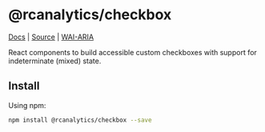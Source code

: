 # @rcanalytics/checkbox

[Docs]() | [Source](https://github.com/Real-Capital/component-library/tree/master/packages/checkbox) | [WAI-ARIA](https://www.w3.org/TR/wai-aria-practices-1.1/#checkbox)

React components to build accessible custom checkboxes with support for indeterminate (mixed) state.

## Install

Using npm:

```bash
npm install @rcanalytics/checkbox --save
```
